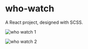 # who-watch

A React project, designed with SCSS.

![who watch 1](https://user-images.githubusercontent.com/71779002/126917853-21fd6467-9528-4928-aa9b-4b52e359007b.jpg)

![who watch 2](https://user-images.githubusercontent.com/71779002/126917891-3473cfd0-a5fa-4d1f-aea2-bd80affd854d.jpg)


